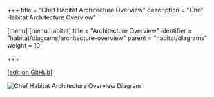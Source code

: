 +++
title = "Chef Habitat Architecture Overview"
description = "Chef Habitat Architecture Overview"

[menu]
  [menu.habitat]
    title = "Architecture Overview"
    identifier = "habitat/diagrams/architecture-overview"
    parent = "habitat/diagrams"
    weight = 10

+++

[\[edit on GitHub\]](https://github.com/habitat-sh/habitat/blob/main/components/docs-chef-io/content/habitat/architecture_overview.md)

![Chef Habitat Architecture Overview Diagram](/images/habitat/habitat-architecture-overview.png)
